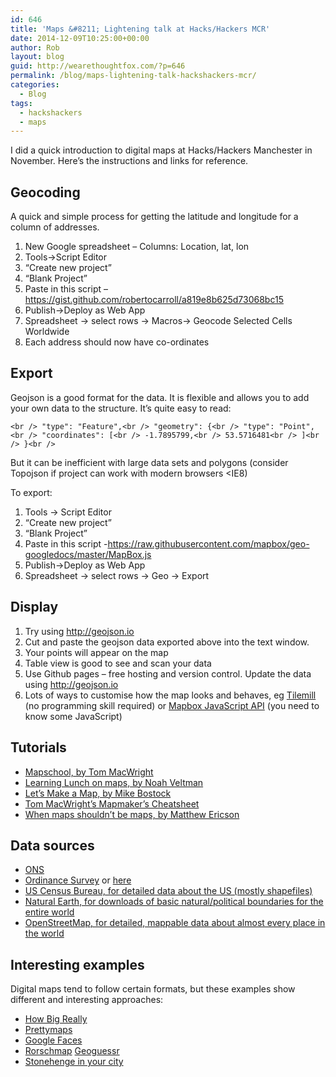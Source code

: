 ```yaml
---
id: 646
title: 'Maps &#8211; Lightening talk at Hacks/Hackers MCR'
date: 2014-12-09T10:25:00+00:00
author: Rob
layout: blog
guid: http://wearethoughtfox.com/?p=646
permalink: /blog/maps-lightening-talk-hackshackers-mcr/
categories:
  - Blog
tags:
  - hackshackers
  - maps
---
```

I did a quick introduction to digital maps at Hacks/Hackers Manchester in November. Here’s the instructions and links for reference.

## Geocoding

A quick and simple process for getting the latitude and longitude for a column of addresses.

  1. New Google spreadsheet &#8211; Columns: Location, lat, lon
  2. Tools->Script Editor
  3. “Create new project”
  4. “Blank Project”
  5. Paste in this script &#8211; https://gist.github.com/robertocarroll/a819e8b625d73068bc15
  6. Publish->Deploy as Web App
  7. Spreadsheet -> select rows -> Macros-> Geocode Selected Cells Worldwide
  8. Each address should now have co-ordinates

## Export

Geojson is a good format for the data. It is flexible and allows you to add your own data to the structure. It’s quite easy to read:

`<br />
"type": "Feature",<br />
      "geometry": {<br />
        "type": "Point",<br />
        "coordinates": [<br />
          -1.7895799,<br />
          53.5716481<br />
        ]<br />
      }<br />
`

But it can be inefficient with large data sets and polygons (consider Topojson if project can work with modern browsers <IE8)

To export:

  1. Tools -> Script Editor
  2. “Create new project”
  3. “Blank Project”
  4. Paste in this script -https://raw.githubusercontent.com/mapbox/geo-googledocs/master/MapBox.js
  5. Publish->Deploy as Web App
  6. Spreadsheet -> select rows -> Geo -> Export

## Display

  1. Try using http://geojson.io
  2. Cut and paste the geojson data exported above into the text window.
  3. Your points will appear on the map
  4. Table view is good to see and scan your data
  5. Use Github pages &#8211; free hosting and version control. Update the data using http://geojson.io
  6. Lots of ways to customise how the map looks and behaves, eg [Tilemill](http://mapbox.com/tilemill/) (no programming skill required) or [Mapbox JavaScript API](https://www.mapbox.com/mapbox.js/api/v2.1.4/) (you need to know some JavaScript)

## Tutorials

  * [Mapschool, by Tom MacWright](http://mapschool.io/)
  * [Learning Lunch on maps, by Noah Veltman](https://github.com/veltman/learninglunches/tree/master/maps)
  * [Let&#8217;s Make a Map, by Mike Bostock](http://bost.ocks.org/mike/map/)
  * [Tom MacWright&#8217;s Mapmaker&#8217;s Cheatsheet](https://github.com/tmcw/mapmakers-cheatsheet)
  * [When maps shouldn&#8217;t be maps, by Matthew Ericson](http://www.ericson.net/content/2011/10/when-maps-shouldnt-be-maps/)

## Data sources

  * [ONS](http://www.ons.gov.uk/ons/guide-method/geography/products/index.html)
  * [Ordinance Survey](https://www.ordnancesurvey.co.uk/opendatadownload/products.html) or [here](http://parlvid.mysociety.org/os/)
  * [US Census Bureau, for detailed data about the US (mostly shapefiles)](http://www.census.gov/geo/maps-data/data/tiger.html)
  * [Natural Earth, for downloads of basic natural/political boundaries for the entire world](http://www.naturalearthdata.com/)
  * [OpenStreetMap, for detailed, mappable data about almost every place in the world](http://www.openstreetmap.org/)

## Interesting examples

Digital maps tend to follow certain formats, but these examples show different and interesting approaches:

  * [How Big Really](http://berglondon.com/blog/2010/08/17/introducing-bbc-dimensions/)
  * [Prettymaps](http://prettymaps.stamen.com/201008/about/)
  * [Google Faces](http://www.onformative.com/lab/googlefaces/)
  * [Rorschmap](http://rorschmap.com/) [Geoguessr](https://geoguessr.com)
  * [Stonehenge in your city](http://sztanko.github.io/solsticestreets/)
